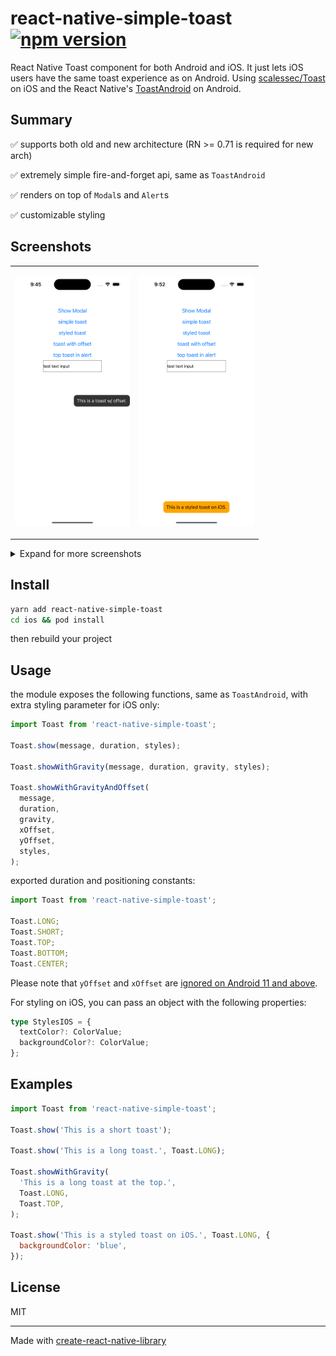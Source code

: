 # react-native-simple-toast [![npm version](https://badge.fury.io/js/react-native-simple-toast.svg)](https://badge.fury.io/js/react-native-simple-toast)

React Native Toast component for both Android and iOS. It just lets iOS users have the same toast experience as on Android. Using [scalessec/Toast](https://github.com/scalessec/Toast) on iOS and the React Native's [ToastAndroid](http://facebook.github.io/react-native/docs/toastandroid.html) on Android.

## Summary

✅ supports both old and new architecture (RN >= 0.71 is required for new arch)

✅ extremely simple fire-and-forget api, same as `ToastAndroid`

✅ renders on top of `Modal`s and `Alert`s

✅ customizable styling

## Screenshots

<table>
  <tr>
    <td><p align="center"><img src="./images/offset.png" height="400"/></p></td>
    <td><p align="center"><img src="./images/styled.png" height="400"/></p></td>
  </tr>

</table>

<details>
  <summary>Expand for more screenshots</summary>

<table>
  <tr>
    <td><p align="center"><img src="./images/alert.png" height="400"/></p></td>
    <td><p align="center"><img src="./images/modal.png" height="400"/></p></td>
  </tr>
  <tr>
    <td><p align="center"><img src="./images/keyboard.png" height="400"/></p></td>
    <td><p align="center"><img src="./images/styled-keyboard.png" height="400"/></p></td>
  </tr>
</table>

</details>

## Install

```bash
yarn add react-native-simple-toast
cd ios && pod install
```

then rebuild your project

## Usage

the module exposes the following functions, same as `ToastAndroid`, with extra styling parameter for iOS only:

```ts
import Toast from 'react-native-simple-toast';

Toast.show(message, duration, styles);

Toast.showWithGravity(message, duration, gravity, styles);

Toast.showWithGravityAndOffset(
  message,
  duration,
  gravity,
  xOffset,
  yOffset,
  styles,
);
```

exported duration and positioning constants:

```ts
import Toast from 'react-native-simple-toast';

Toast.LONG;
Toast.SHORT;
Toast.TOP;
Toast.BOTTOM;
Toast.CENTER;
```

Please note that `yOffset` and `xOffset` are [ignored on Android 11 and above](<https://developer.android.com/reference/android/widget/Toast#setGravity(int,%20int,%20int)>).

For styling on iOS, you can pass an object with the following properties:

```ts
type StylesIOS = {
  textColor?: ColorValue;
  backgroundColor?: ColorValue;
};
```

## Examples

```js
import Toast from 'react-native-simple-toast';

Toast.show('This is a short toast');

Toast.show('This is a long toast.', Toast.LONG);

Toast.showWithGravity(
  'This is a long toast at the top.',
  Toast.LONG,
  Toast.TOP,
);

Toast.show('This is a styled toast on iOS.', Toast.LONG, {
  backgroundColor: 'blue',
});
```

## License

MIT

---

Made with [create-react-native-library](https://github.com/callstack/react-native-builder-bob)
